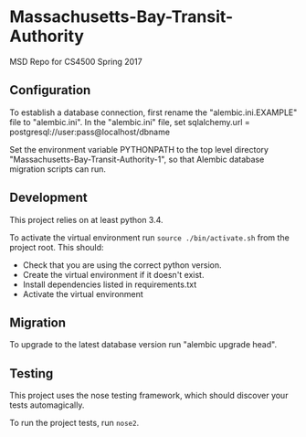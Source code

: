 # Massachusetts-Bay-Transit-Authority
MSD Repo for CS4500 Spring 2017

## Configuration
To establish a database connection, first rename the "alembic.ini.EXAMPLE" file to "alembic.ini".
In the "alembic.ini" file, set sqlalchemy.url = postgresql://user:pass@localhost/dbname

Set the environment variable PYTHONPATH to the top level directory "Massachusetts-Bay-Transit-Authority-1", so that
Alembic database migration scripts can run.

## Development
This project relies on at least python 3.4.

To activate the virtual environment run `source ./bin/activate.sh` from the project root.
This should:
- Check that you are using the correct python version.
- Create the virtual environment if it doesn't exist.
- Install dependencies listed in requirements.txt
- Activate the virtual environment

## Migration
To upgrade to the latest database version run "alembic upgrade head".

## Testing
This project uses the nose testing framework, which should discover your tests automagically.

To run the project tests, run `nose2`.

